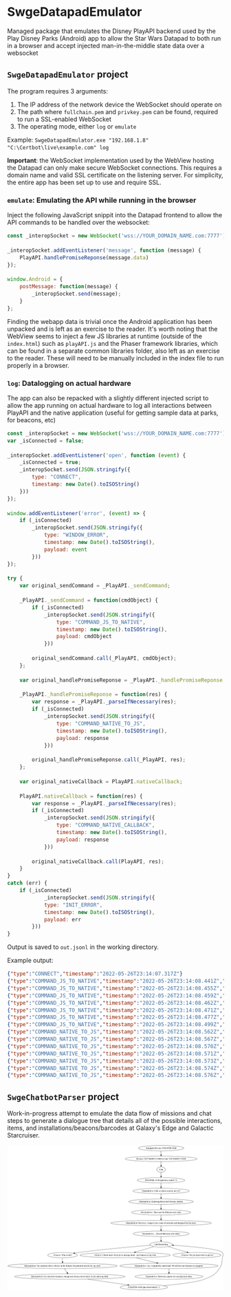 # SwgeDatapadEmulator
Managed package that emulates the Disney PlayAPI backend used by the Play Disney Parks (Android) app to allow the Star Wars Datapad to both run in a browser and accept injected man-in-the-middle state data over a websocket

## `SwgeDatapadEmulator` project

The program requires 3 arguments:

1) The IP address of the network device the WebSocket should operate on
2) The path where `fullchain.pem` and `privkey.pem` can be found, required to run a SSL-enabled WebSocket
3) The operating mode, either `log` or `emulate`

Example: `SwgeDatapadEmulator.exe "192.168.1.8" "C:\Certbot\live\example.com" log`

**Important**: the WebSocket implementation used by the WebView hosting the Datapad can only make secure WebSocket connections. This requires a domain name and valid SSL certificate on the listening server. For simplicity, the entire app has been set up to use and require SSL.

### `emulate`: Emulating the API while running in the browser

Inject the following JavaScript snippit into the Datapad frontend to allow the API commands to be handled over the websocket:

```javascript
const _interopSocket = new WebSocket('wss://YOUR_DOMAIN_NAME.com:7777');

_interopSocket.addEventListener('message', function (message) {
	PlayAPI.handlePromiseReponse(message.data)
});

window.Android = {
	postMessage: function(message) {
		_interopSocket.send(message);
	}
};
```

Finding the webapp data is trivial once the Android application has been unpacked and is left as an exercise to the reader. It's worth noting that the WebView seems to inject a few JS libraries at runtime (outside of the `index.html`) such as `playAPI.js` and the Phaser framework libraries, which can be found in a separate common libraries folder, also left as an exercise to the reader. These will need to be manually included in the index file to run properly in a browser.

### `log`: Datalogging on actual hardware

The app can also be repacked with a slightly different injected script to allow the app running on actual hardware to log all interactions between PlayAPI and the native application (useful for getting sample data at parks, for beacons, etc)

```javascript
const _interopSocket = new WebSocket('wss://YOUR_DOMAIN_NAME.com:7777');
var _isConnected = false;

_interopSocket.addEventListener('open', function (event) {
	_isConnected = true;
    _interopSocket.send(JSON.stringify({
		type: "CONNECT",
		timestamp: new Date().toISOString()
	}))
});

window.addEventListener('error', (event) => {
	if (_isConnected)
		_interopSocket.send(JSON.stringify({
			type: "WINDOW_ERROR",
			timestamp: new Date().toISOString(),
			payload: event
		}))
});

try {
	var original_sendCommand = _PlayAPI._sendCommand;

	_PlayAPI._sendCommand = function(cmdObject) {
		if (_isConnected)
			_interopSocket.send(JSON.stringify({
				type: "COMMAND_JS_TO_NATIVE",
				timestamp: new Date().toISOString(),
				payload: cmdObject
			}))
	
		original_sendCommand.call(_PlayAPI, cmdObject);
	};
	
	var original_handlePromiseReponse = _PlayAPI._handlePromiseReponse;
	
	_PlayAPI._handlePromiseReponse = function(res) {
		var response = _PlayAPI._parseIfNecessary(res);
		if (_isConnected)
			_interopSocket.send(JSON.stringify({
				type: "COMMAND_NATIVE_TO_JS",
				timestamp: new Date().toISOString(),
				payload: response
			}))
	
		original_handlePromiseReponse.call(_PlayAPI, res);
	};
	
	var original_nativeCallback = PlayAPI.nativeCallback;
	
	PlayAPI.nativeCallback = function(res) {
		var response = _PlayAPI._parseIfNecessary(res);
		if (_isConnected)
			_interopSocket.send(JSON.stringify({
				type: "COMMAND_NATIVE_CALLBACK",
				timestamp: new Date().toISOString(),
				payload: response
			}))
	
		original_nativeCallback.call(PlayAPI, res);
	}
}
catch (err) {
	if (_isConnected)
			_interopSocket.send(JSON.stringify({
			type: "INIT_ERROR",
			timestamp: new Date().toISOString(),
			payload: err
		}))
}
```

Output is saved to `out.jsonl` in the working directory.

Example output:

```json lines
{"type":"CONNECT","timestamp":"2022-05-26T23:14:07.317Z"}
{"type":"COMMAND_JS_TO_NATIVE","timestamp":"2022-05-26T23:14:08.441Z","payload":{"reqId":0,"type":"asyncResponse","command":"SHOW_CONTROL_SESSION_INIT"}}
{"type":"COMMAND_JS_TO_NATIVE","timestamp":"2022-05-26T23:14:08.455Z","payload":{"reqId":1,"type":"asyncResponse","command":"SHOW_CONTROL_EFFECT_IN_RANGE","payload":{"event_type":"EVENT_TYPE_SUBSCRIBE","params":{}}}}
{"type":"COMMAND_JS_TO_NATIVE","timestamp":"2022-05-26T23:14:08.459Z","payload":{"reqId":2,"type":"asyncResponse","command":"BEACON_GAME_ADVANCE_IN_RANGE","payload":{"event_type":"EVENT_TYPE_SUBSCRIBE","params":{}}}}
{"type":"COMMAND_JS_TO_NATIVE","timestamp":"2022-05-26T23:14:08.462Z","payload":{"reqId":3,"type":"asyncResponse","command":"SHOW_CONTROL_DATA_RECEIVED","payload":{"event_type":"EVENT_TYPE_SUBSCRIBE","params":{}}}}
{"type":"COMMAND_JS_TO_NATIVE","timestamp":"2022-05-26T23:14:08.471Z","payload":{"reqId":4,"type":"asyncResponse","command":"ACCESSIBILITY_UPDATED","payload":{"event_type":"EVENT_TYPE_SUBSCRIBE","params":{}}}}
{"type":"COMMAND_JS_TO_NATIVE","timestamp":"2022-05-26T23:14:08.477Z","payload":{"reqId":5,"type":"asyncResponse","command":"GAME_BACK","payload":{"event_type":"EVENT_TYPE_SUBSCRIBE","params":{}}}}
{"type":"COMMAND_JS_TO_NATIVE","timestamp":"2022-05-26T23:14:08.499Z","payload":{"reqId":6,"type":"asyncResponse","command":"GET_GAME_CONTENT","payload":{"contentId":"page-counts","contentVersionId":"87"}}}
{"type":"COMMAND_NATIVE_TO_JS","timestamp":"2022-05-26T23:14:08.562Z","payload":{"requestType":"SHOW_CONTROL_SESSION_INIT","payload":true,"requestID":"0","status":"SUCCESS","type":"asyncResponse"}}
{"type":"COMMAND_NATIVE_TO_JS","timestamp":"2022-05-26T23:14:08.567Z","payload":{"requestType":"SHOW_CONTROL_EFFECT_IN_RANGE","payload":true,"requestID":"1","status":"SUCCESS","type":"asyncResponse"}}
{"type":"COMMAND_NATIVE_TO_JS","timestamp":"2022-05-26T23:14:08.570Z","payload":{"requestType":"BEACON_GAME_ADVANCE_IN_RANGE","payload":true,"requestID":"2","status":"SUCCESS","type":"asyncResponse"}}
{"type":"COMMAND_NATIVE_TO_JS","timestamp":"2022-05-26T23:14:08.571Z","payload":{"requestType":"SHOW_CONTROL_DATA_RECEIVED","payload":true,"requestID":"3","status":"SUCCESS","type":"asyncResponse"}}
{"type":"COMMAND_NATIVE_TO_JS","timestamp":"2022-05-26T23:14:08.573Z","payload":{"requestType":"ACCESSIBILITY_UPDATED","payload":true,"requestID":"4","status":"SUCCESS","type":"asyncResponse"}}
{"type":"COMMAND_NATIVE_TO_JS","timestamp":"2022-05-26T23:14:08.574Z","payload":{"requestType":"GAME_BACK","payload":true,"requestID":"5","status":"SUCCESS","type":"asyncResponse"}}
{"type":"COMMAND_NATIVE_TO_JS","timestamp":"2022-05-26T23:14:08.576Z","payload":{"requestType":"GET_GAME_CONTENT","payload":{"data":[{"lang/generated-en":95,"lang/en":12}]},"requestID":"6","status":"SUCCESS","type":"asyncResponse"}}
```

## `SwgeChatbotParser` project

Work-in-progress attempt to emulate the data flow of missions and chat steps to generate a dialogue tree that details all of the possible interactions, items, and installations/beacons/barcodes at Galaxy's Edge and Galactic Starcruiser.

![Example dialogue tree for mission ID 72057886095713939](resources/72057886095713939_dialogue_tree.png)
